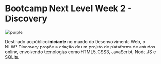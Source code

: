 # Bootcamp Next Level Week 2 - Discovery

![purple](https://user-images.githubusercontent.com/70214312/92614540-8cd2e580-f292-11ea-9059-db8023c11791.png)

Destinado ao público **iniciante** no mundo do Desenvolvimento Web, o NLW2 Discovery propõe a criação de um projeto de plataforma de estudos online, envolvendo tecnologias como HTML5, CSS3, JavaScript, Node.JS e SQLite. 

